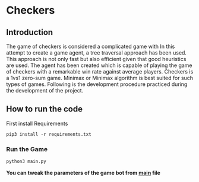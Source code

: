 # Checkers

## Introduction

The game of checkers is considered a complicated game with  In this attempt to create a game agent, a tree traversal approach has been used. This approach is not only fast but also efficient given that good heuristics are used. The agent has been created which is capable of playing the game of checkers with a remarkable win rate against average players. Checkers is a 1vs1 zero-sum game. Minimax or Minimax algorithm is best suited for such types of games. Following is the development procedure practiced during the development of the project.


## How to run the code

First install Requirements

```
pip3 install -r requirements.txt
```

### Run the Game

```bash
python3 main.py
```

**You can tweak the parameters of the game bot from [main](main.py) file**



